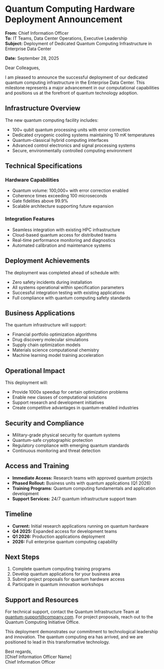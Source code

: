 # Quantum Computing Hardware Deployment Announcement

**From:** Chief Information Officer  
**To:** IT Teams, Data Center Operations, Executive Leadership  
**Subject:** Deployment of Dedicated Quantum Computing Infrastructure in Enterprise Data Center  

**Date:** September 28, 2025  

Dear Colleagues,

I am pleased to announce the successful deployment of our dedicated quantum computing infrastructure in the Enterprise Data Center. This milestone represents a major advancement in our computational capabilities and positions us at the forefront of quantum technology adoption.

## Infrastructure Overview

The new quantum computing facility includes:

- 100+ qubit quantum processing units with error correction
- Dedicated cryogenic cooling systems maintaining 10 mK temperatures
- Quantum-classical hybrid computing interfaces
- Advanced control electronics and signal processing systems
- Secure, environmentally controlled computing environment

## Technical Specifications

### Hardware Capabilities
- Quantum volume: 100,000+ with error correction enabled
- Coherence times exceeding 100 microseconds
- Gate fidelities above 99.9%
- Scalable architecture supporting future expansion

### Integration Features
- Seamless integration with existing HPC infrastructure
- Cloud-based quantum access for distributed teams
- Real-time performance monitoring and diagnostics
- Automated calibration and maintenance systems

## Deployment Achievements

The deployment was completed ahead of schedule with:

- Zero safety incidents during installation
- All systems operational within specification parameters
- Successful integration testing with existing applications
- Full compliance with quantum computing safety standards

## Business Applications

The quantum infrastructure will support:

- Financial portfolio optimization algorithms
- Drug discovery molecular simulations
- Supply chain optimization models
- Materials science computational chemistry
- Machine learning model training acceleration

## Operational Impact

This deployment will:

- Provide 1000x speedup for certain optimization problems
- Enable new classes of computational solutions
- Support research and development initiatives
- Create competitive advantages in quantum-enabled industries

## Security and Compliance

- Military-grade physical security for quantum systems
- Quantum-safe cryptographic protection
- Regulatory compliance with emerging quantum standards
- Continuous monitoring and threat detection

## Access and Training

- **Immediate Access:** Research teams with approved quantum projects
- **Phased Rollout:** Business units with quantum applications (Q1 2026)
- **Training Programs:** Quantum computing fundamentals and application development
- **Support Services:** 24/7 quantum infrastructure support team

## Timeline

- **Current:** Initial research applications running on quantum hardware
- **Q4 2025:** Expanded access for development teams
- **Q1 2026:** Production applications deployment
- **2026:** Full enterprise quantum computing capability

## Next Steps

1. Complete quantum computing training programs
2. Develop quantum applications for your business area
3. Submit project proposals for quantum hardware access
4. Participate in quantum innovation workshops

## Support and Resources

For technical support, contact the Quantum Infrastructure Team at quantum-support@company.com. For project proposals, reach out to the Quantum Computing Initiative Office.

This deployment demonstrates our commitment to technological leadership and innovation. The quantum computing era has arrived, and we are positioned to lead in this transformative technology.

Best regards,  
[Chief Information Officer Name]  
Chief Information Officer